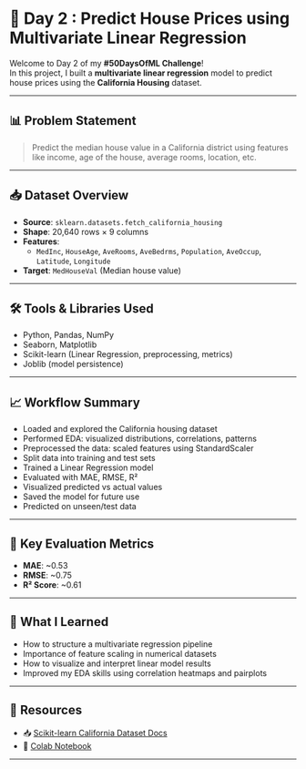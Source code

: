 # 🏡 Day 2 : Predict House Prices using Multivariate Linear Regression

Welcome to Day 2 of my **#50DaysOfML Challenge**!  
In this project, I built a **multivariate linear regression** model to predict house prices using the **California Housing** dataset.

---

## 📊 Problem Statement

> Predict the median house value in a California district using features like income, age of the house, average rooms, location, etc.

---

## 📥  Dataset Overview

- **Source**: `sklearn.datasets.fetch_california_housing`
- **Shape**: 20,640 rows × 9 columns
- **Features**:
  - `MedInc`, `HouseAge`, `AveRooms`, `AveBedrms`, `Population`, `AveOccup`, `Latitude`, `Longitude`
- **Target**: `MedHouseVal` (Median house value)

---

## 🛠️ Tools & Libraries Used

- Python, Pandas, NumPy
- Seaborn, Matplotlib
- Scikit-learn (Linear Regression, preprocessing, metrics)
- Joblib (model persistence)

---

## 📈 Workflow Summary

- Loaded and explored the California housing dataset
- Performed EDA: visualized distributions, correlations, patterns
- Preprocessed the data: scaled features using StandardScaler
- Split data into training and test sets
- Trained a Linear Regression model
- Evaluated with MAE, RMSE, R²
- Visualized predicted vs actual values
- Saved the model for future use
- Predicted on unseen/test data

---

## 📌 Key Evaluation Metrics

- **MAE**: ~0.53  
- **RMSE**: ~0.75  
- **R² Score**: ~0.61  

---

## 💬 What I Learned

- How to structure a multivariate regression pipeline
- Importance of feature scaling in numerical datasets
- How to visualize and interpret linear model results
- Improved my EDA skills using correlation heatmaps and pairplots

---

## 🔗 Resources

- 📥 [Scikit-learn California Dataset Docs](https://scikit-learn.org/stable/datasets/real_world.html#california-housing-dataset)
- 📒 [Colab Notebook](https://colab.research.google.com/drive/1vISJ4OjZVYGiyfS-8a9fXDArUTnA2n65)

---
